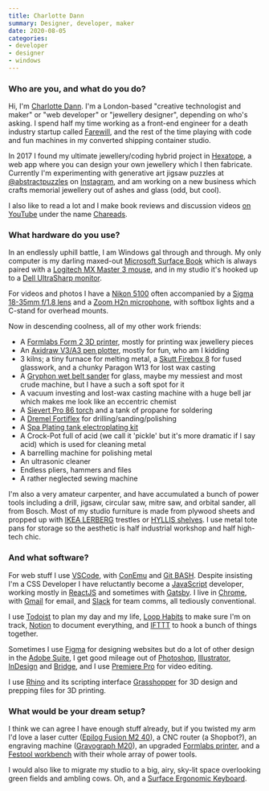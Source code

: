 ```yaml
---
title: Charlotte Dann
summary: Designer, developer, maker 
date: 2020-08-05
categories:
- developer
- designer
- windows
---
```


### Who are you, and what do you do?

Hi, I'm [Charlotte Dann](https://charlottedann.com/ "Charlotte's website."). I'm a London-based "creative technologist and maker" or "web developer" or "jewellery designer", depending on who's asking. I spend half my time working as a front-end engineer for a death industry startup called [Farewill](https://farewill.com/ "A service to help deal with death."), and the rest of the time playing with code and fun machines in my converted shipping container studio.

In 2017 I found my ultimate jewellery/coding hybrid project in [Hexatope][], a web app where you can design your own jewellery which I then fabricate. Currently I'm experimenting with generative art jigsaw puzzles at [@abstractpuzzles](https://www.instagram.com/abstractpuzzles/ "Charlotte's generated puzzles account on Instagram.") on [Instagram][], and am working on a new business which crafts memorial jewellery out of ashes and glass (odd, but cool).

I also like to read a lot and I make book reviews and discussion videos [on YouTube](https://www.youtube.com/chareads "Charlotte's book review account on YouTube.") under the name [Chareads](https://chareads.com/ "Charlotte's book review site.").

### What hardware do you use?

In an endlessly uphill battle, I am Windows gal through and through. My only computer is my darling maxed-out [Microsoft Surface Book][surface-book] which is always paired with a [Logitech MX Master 3 mouse][mx-master-3], and in my studio it's hooked up to a [Dell UltraSharp monitor][u2415].

For videos and photos I have a [Nikon 5100][d5100] often accompanied by a [Sigma 18-35mm f/1.8 lens][18-35mm-1.8-dc-hsm] and a [Zoom H2n microphone][h2n], with softbox lights and a C-stand for overhead mounts.

Now in descending coolness, all of my other work friends:

- A [Formlabs Form 2 3D printer][form-2], mostly for printing wax jewellery pieces
- An [Axidraw V3/A3 pen plotter][axidraw-v3-a3], mostly for fun, who am I kidding
- 3 kilns; a tiny furnace for melting metal, a [Skutt Firebox 8][firebox-8x6-lt] for fused glasswork, and a chunky Paragon W13 for lost wax casting
- A [Gryphon wet belt sander][wet-belt-sander] for glass, maybe my messiest and most crude machine, but I have a such a soft spot for it
- A vacuum investing and lost-wax casting machine with a huge bell jar which makes me look like an eccentric chemist
- A [Sievert Pro 86 torch][pro-86] and a tank of propane for soldering
- A [Dremel Fortiflex][fortiflex] for drilling/sanding/polishing
- A [Spa Plating tank electroplating kit][gold-tank-plating-kit]
- A Crock-Pot full of acid (we call it 'pickle' but it's more dramatic if I say acid) which is used for cleaning metal
- A barrelling machine for polishing metal
- An ultrasonic cleaner
- Endless pliers, hammers and files
- A rather neglected sewing machine

I'm also a very amateur carpenter, and have accumulated a bunch of power tools including a drill, jigsaw, circular saw, mitre saw, and orbital sander, all from Bosch. Most of my studio furniture is made from plywood sheets and propped up with [IKEA LERBERG][lerberg] trestles or [HYLLIS shelves][hyllis]. I use metal tote pans for storage so the aesthetic is half industrial workshop and half high-tech chic.

### And what software?

For web stuff I use [VSCode][visual-studio-code], with [ConEmu][] and [Git BASH][git-for-windows]. Despite insisting I'm a CSS Developer I have reluctantly become a [JavaScript][] developer, working mostly in [ReactJS][react] and sometimes with [Gatsby][]. I live in [Chrome][], with [Gmail][] for email, and [Slack][] for team comms, all tediously conventional.

I use [Todoist][] to plan my day and my life, [Loop Habits][loop-habits-android] to make sure I'm on track, [Notion][] to document everything, and [IFTTT][] to hook a bunch of things together.

Sometimes I use [Figma][] for designing websites but do a lot of other design in the [Adobe Suite][creative-suite], I get good mileage out of [Photoshop][], [Illustrator][], [InDesign][] and [Bridge][], and I use [Premiere Pro][premiere-pro] for video editing.

I use [Rhino][] and its scripting interface [Grasshopper][] for 3D design and prepping files for 3D printing.

### What would be your dream setup?

I think we can agree I have enough stuff already, but if you twisted my arm I'd love a laser cutter ([Epilog Fusion M2 40][fusion-m2-40]), a CNC router (a Shopbot?), an engraving machine ([Gravograph M20][m20]), an upgraded [Formlabs printer][form-3], and a [Festool workbench][mft-3] with their whole array of power tools.

I would also like to migrate my studio to a big, airy, sky-lit space overlooking green fields and ambling cows. Oh, and a [Surface Ergonomic Keyboard][surface-ergonomic-keyboard].

[18-35mm-1.8-dc-hsm]: http://web.archive.org/web/20230609134519/https://www.sigmaphoto.com/../ "A camera lens."
[axidraw-v3-a3]: https://shop.evilmadscientist.com/890 "A pen plotter."
[bridge]: https://creative.adobe.com/products/bridge "A shared media manager for Adobe CS products."
[chrome]: https://www.google.com/intl/en/chrome/ "A WebKit-based browser, where each tab runs in its own thread."
[conemu]: https://conemu.github.io/ "A terminal client for Windows."
[creative-suite]: https://www.adobe.com/creativecloud.html "A collection of design tools."
[d5100]: http://web.archive.org/web/20140825020832/http://www.nikonusa.com:80/en/Nikon-Products/Product/dslr-cameras/D5100.html "A 16.2 megapixel DSLR."
[figma]: https://www.figma.com/ "A collaborative design prototype service."
[firebox-8x6-lt]: https://skutt.com/products-page/ceramic-kilns/firebox-8x6-lt/ "A ceramic kiln."
[form-2]: https://formlabs.com/products/3d-printers/form-2/ "A 3D printer."
[form-3]: https://formlabs.com/3d-printers/form-3/ "A 3D printer."
[fortiflex]: https://www.dremeleurope.com/gb/en/dremel®fortiflex-6136-ocs-c/ "A precision hand tool."
[fusion-m2-40]: http://web.archive.org/web/20230430205358/https://www.epiloglaser.co.uk/laser-machines/fusion-pro-laser-series.htm "A laser cutter."
[gatsby]: http://web.archive.org/web/20200811220912/https://www.gatsbyjs.org/ "A framework for building websites."
[git-for-windows]: http://web.archive.org/web/20230814182103/https://gitforwindows.org/ "A Windows port of the version control software."
[gmail]: https://mail.google.com/mail/u/0/ "Web-based email."
[gold-tank-plating-kit]: https://www.goldn.co.uk/product/gold-tank-plating-kit-1-litre/ "An electroplating kit."
[grasshopper]: https://www.grasshopper3d.com/ "A graphical algorithm editor for Rhino."
[h2n]: https://en.wikipedia.org/wiki/Zoom_H2n_Handy_Recorder "A portable audio recorder."
[hexatope]: https://hexatope.io/ "A service for designing and printing your own jewellery."
[hyllis]: https://www.ikea.com/us/en/p/hyllis-shelf-unit-indoor-outdoor-galvanized-00278578/ "A shelf unit."
[ifttt]: https://ifttt.com/ "A web service for applying rules to items, not unlike how you might filter your email."
[illustrator]: https://www.adobe.com/products/illustrator.html "A vector graphics editor."
[indesign]: https://www.adobe.com/products/indesign.html "A desktop/web publishing application."
[instagram]: https://www.instagram.com/ "A photo sharing service."
[javascript]: https://en.wikipedia.org/wiki/JavaScript "An interpreted scripting language."
[lerberg]: http://web.archive.org/web/20210307094709/https://www.ikea.com/gb/en/p/lerberg-trestle-grey-80130776/ "Table let trestles."
[loop-habits-android]: https://loophabits.org/ "An app for tracking your daily habits."
[m20]: http://web.archive.org/web/20230706220614/https://www.gravotech.co.uk/products/engraving-stations-cnc-stations/m20 "An engraving machine."
[mft-3]: https://www.festool.co.uk/products/workplace-organisation/multifunction-table/495315---mft3#Overview "A multifunction workbench."
[mx-master-3]: http://web.archive.org/web/20200818170656/https://www.logitech.com/en-us/product/mx-master-3.910-005620.html "A wireless mouse."
[notion]: https://www.notion.so/ "A collaborative wiki service."
[photoshop]: https://www.adobe.com/products/photoshop.html "A bitmap image editor."
[premiere-pro]: https://en.wikipedia.org/wiki/Adobe_Premiere_Pro "A video editing suite."
[pro-86]: https://www.sievert.se/products/pro-86/ "A soldering torch."
[react]: http://web.archive.org/web/20230316153459/https://reactjs.org/ "A JavaScript UI framework."
[rhino]: https://www.rhino3d.com/ "3D modelling software."
[slack]: https://slack.com/intl/ja-jp/ "A collaboration service."
[surface-book]: http://web.archive.org/web/20210329040026/https://www.microsoft.com/en-us/p/surface-book-2/8mcpzjjcc98c "A 13.5 inch laptop/tablet device."
[surface-ergonomic-keyboard]: https://www.microsoft.com/en-us/p/surface-ergonomic-keyboard/90pnc9ljwpx9/2cf8 "A keyboard."
[todoist]: https://todoist.com/ "A to-do service."
[u2415]: http://web.archive.org/web/20220712062429/https://www.dell.com/en-us/work/shop/monitors-monitor-accessories/ar/4009 "A 24.1 inch LCD monitor."
[visual-studio-code]: https://code.visualstudio.com/ "A development IDE."
[wet-belt-sander]: http://web.archive.org/web/20220119035238/https://www.shop.gryphoncorp.com/Wet-Belt-Sander-WBS.htm "A glass sander."
